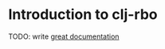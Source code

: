 # Introduction to clj-rbo

TODO: write [great documentation](http://jacobian.org/writing/what-to-write/)
